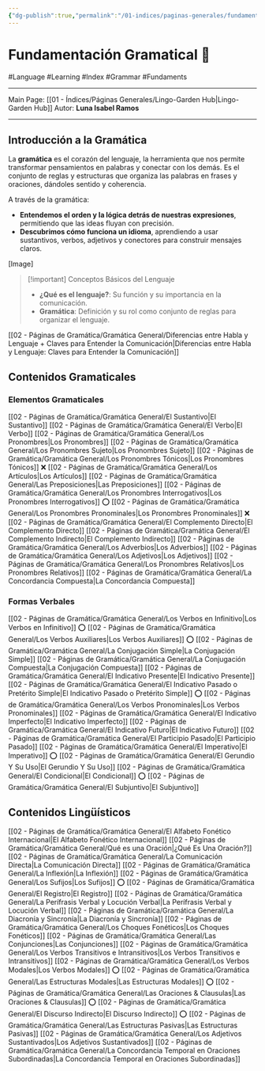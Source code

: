 ```yaml
---
{"dg-publish":true,"permalink":"/01-indices/paginas-generales/fundamentacion-gramatical/"}
---
```


# Fundamentación Gramatical 📖
#Language #Learning #Index #Grammar #Fundaments 
___
Main Page: [[01 - Índices/Páginas Generales/Lingo-Garden Hub\|Lingo-Garden Hub]] 
Autor: **Luna Isabel Ramos**
___
## Introducción a la Gramática
La **gramática** es el corazón del lenguaje, la herramienta que nos permite transformar pensamientos en palabras y conectar con los demás. Es el conjunto de reglas y estructuras que organiza las palabras en frases y oraciones, dándoles sentido y coherencia.

A través de la gramática:

- **Entendemos el orden y la lógica detrás de nuestras expresiones**, permitiendo que las ideas fluyan con precisión.
- **Descubrimos cómo funciona un idioma**, aprendiendo a usar sustantivos, verbos, adjetivos y conectores para construir mensajes claros.

[Image]

> [!important] Conceptos Básicos del Lenguaje
> - **¿Qué es el lenguaje?**: Su función y su importancia en la comunicación.
> - **Gramática**: Definición y su rol como conjunto de reglas para organizar el lenguaje.

[[02 - Páginas de Gramática/Gramática General/Diferencias entre Habla y Lenguaje + Claves para Entender la Comunicación\|Diferencias entre Habla y Lenguaje: Claves para Entender la Comunicación]]

## Contenidos Gramaticales
### Elementos Gramaticales
[[02 - Páginas de Gramática/Gramática General/El Sustantivo\|El Sustantivo]]
[[02 - Páginas de Gramática/Gramática General/El Verbo\|El Verbo]]
[[02 - Páginas de Gramática/Gramática General/Los Pronombres\|Los Pronombres]]
[[02 - Páginas de Gramática/Gramática General/Los Pronombres Sujeto\|Los Pronombres Sujeto]]
[[02 - Páginas de Gramática/Gramática General/Los Pronombres Tónicos\|Los Pronombres Tónicos]] ❌
[[02 - Páginas de Gramática/Gramática General/Los Artículos\|Los Artículos]]
[[02 - Páginas de Gramática/Gramática General/Las Preposiciones\|Las Preposiciones]]
[[02 - Páginas de Gramática/Gramática General/Los Pronombres Interrogativos\|Los Pronombres Interrogativos]] ⭕
[[02 - Páginas de Gramática/Gramática General/Los Pronombres Pronominales\|Los Pronombres Pronominales]] ❌
[[02 - Páginas de Gramática/Gramática General/El Complemento Directo\|El Complemento Directo]]
[[02 - Páginas de Gramática/Gramática General/El Complemento Indirecto\|El Complemento Indirecto]]
[[02 - Páginas de Gramática/Gramática General/Los Adverbios\|Los Adverbios]]
[[02 - Páginas de Gramática/Gramática General/Los Adjetivos\|Los Adjetivos]]
[[02 - Páginas de Gramática/Gramática General/Los Pronombres Relativos\|Los Pronombres Relativos]]
[[02 - Páginas de Gramática/Gramática General/La Concordancia Compuesta\|La Concordancia Compuesta]]


### Formas Verbales
[[02 - Páginas de Gramática/Gramática General/Los Verbos en Infinitivo\|Los Verbos en Infinitivo]] ⭕
[[02 - Páginas de Gramática/Gramática General/Los Verbos Auxiliares\|Los Verbos Auxiliares]] ⭕
[[02 - Páginas de Gramática/Gramática General/La Conjugación Simple\|La Conjugación Simple]]
[[02 - Páginas de Gramática/Gramática General/La Conjugación Compuesta\|La Conjugación Compuesta]]
[[02 - Páginas de Gramática/Gramática General/El Indicativo Presente\|El Indicativo Presente]]
[[02 - Páginas de Gramática/Gramática General/El Indicativo Pasado o Pretérito Simple\|El Indicativo Pasado o Pretérito Simple]] ⭕
[[02 - Páginas de Gramática/Gramática General/Los Verbos Pronominales\|Los Verbos Pronominales]]
[[02 - Páginas de Gramática/Gramática General/El Indicativo Imperfecto\|El Indicativo Imperfecto]]
[[02 - Páginas de Gramática/Gramática General/El Indicativo Futuro\|El Indicativo Futuro]]
[[02 - Páginas de Gramática/Gramática General/El Participio Pasado\|El Participio Pasado]]
[[02 - Páginas de Gramática/Gramática General/El Imperativo\|El Imperativo]] ⭕
[[02 - Páginas de Gramática/Gramática General/El Gerundio Y Su Uso\|El Gerundio Y Su Uso]]
[[02 - Páginas de Gramática/Gramática General/El Condicional\|El Condicional]] ⭕
[[02 - Páginas de Gramática/Gramática General/El Subjuntivo\|El Subjuntivo]] 
## Contenidos Lingüísticos
[[02 - Páginas de Gramática/Gramática General/El Alfabeto Fonético Internacional\|El Alfabeto Fonético Internacional]]
[[02 - Páginas de Gramática/Gramática General/Qué es una Oración\|¿Qué Es Una Oración?]]
[[02 - Páginas de Gramática/Gramática General/La Comunicación Directa\|La Comunicación Directa]]
[[02 - Páginas de Gramática/Gramática General/La Inflexión\|La Inflexión]] 
[[02 - Páginas de Gramática/Gramática General/Los Sufijos\|Los Sufijos]] ⭕
[[02 - Páginas de Gramática/Gramática General/El Registro\|El Registro]]
[[02 - Páginas de Gramática/Gramática General/La Perífrasis Verbal y Locución Verbal\|La Perífrasis Verbal y Locución Verbal]]
[[02 - Páginas de Gramática/Gramática General/La Diacronía y Sincronía\|La Diacronía y Sincronía]]
[[02 - Páginas de Gramática/Gramática General/Los Choques Fonéticos\|Los Choques Fonéticos]]
[[02 - Páginas de Gramática/Gramática General/Las Conjunciones\|Las Conjunciones]]
[[02 - Páginas de Gramática/Gramática General/Los Verbos Transitivos e Intransitivos\|Los Verbos Transitivos e Intransitivos]]
[[02 - Páginas de Gramática/Gramática General/Los Verbos Modales\|Los Verbos Modales]] ⭕
[[02 - Páginas de Gramática/Gramática General/Las Estructuras Modales\|Las Estructuras Modales]] ⭕
[[02 - Páginas de Gramática/Gramática General/Las Oraciones & Clausulas\|Las Oraciones & Clausulas]] ⭕
[[02 - Páginas de Gramática/Gramática General/El Discurso Indirecto\|El Discurso Indirecto]] ⭕
[[02 - Páginas de Gramática/Gramática General/Las Estructuras Pasivas\|Las Estructuras Pasivas]]
[[02 - Páginas de Gramática/Gramática General/Los Adjetivos Sustantivados\|Los Adjetivos Sustantivados]]
[[02 - Páginas de Gramática/Gramática General/La Concordancia Temporal en Oraciones Subordinadas\|La Concordancia Temporal en Oraciones Subordinadas]]


